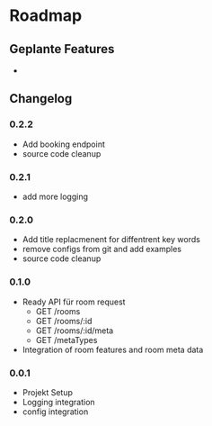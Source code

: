 # Roadmap
## Geplante Features
* 

## Changelog
### 0.2.2
* Add booking endpoint
* source code cleanup

### 0.2.1
* add more logging

### 0.2.0
* Add title replacmenent for diffentrent key words
* remove configs from git and add examples
* source code cleanup 

### 0.1.0
* Ready API für room request
  * GET /rooms
  * GET /rooms/:id
  * GET /rooms/:id/meta
  * GET /metaTypes  
* Integration of room features and room meta data

### 0.0.1
* Projekt Setup
* Logging integration
* config integration